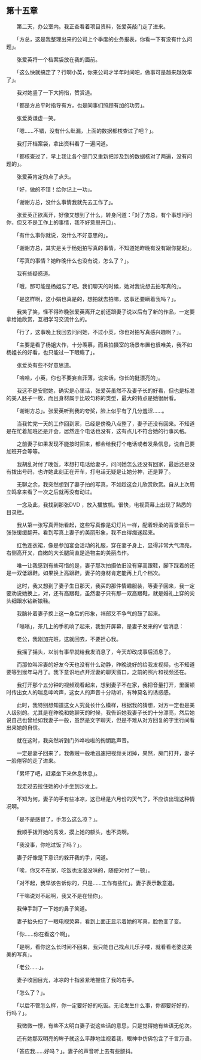## 第十五章

　　第二天，办公室内。我正查看着项目资料，张爱英敲门走了进来。

　　「方总，这是我整理出来的公司上个季度的业务报表，你看一下有没有什么问题」。

　　张爱英将一个档案袋放在我的面前。

　　「这么快就搞定了？行啊小英，你来公司才半年时间吧，做事可是越来越效率了」。

　　我对她竖了一下大拇指，赞赏道。

　　「都是方总平时指导有方，也是同事们照顾有加的功劳」。

　　张爱英谦虚一笑。

　　「嗯……不错，没有什么纰漏，上面的数据都核查过了吧？」。

　　我打开档案袋，拿出资料看了一遍问道。

　　「都核查过了，早上我让各个部门又重新把涉及到的数据核对了两遍，没有问题的」。

　　张爱英肯定的点了点头。

　　「好，做的不错！给你记上一功」。

　　「谢谢方总，没什么事情我就先去工作了」。

　　张爱英正欲离开，好像又想到了什么，转身问道：「对了方总，有个事想问问你，但又不是工作上的事情，我不好意思开口」。

　　「有什么事你就说，没什么不好意思的」。

　　「谢谢方总，其实是关于杨姐拍写真的事情，不知道她昨晚有没有跟你提起」。

　　「写真的事情？她昨晚什么也没有说，怎么了？」。

　　我有些疑惑道。

　　「哦，那可能是杨姐忘了吧。我们聊天的时候，她对我说想去拍写真的」。

　　「是这样啊，这小娟也真是的，想拍就去拍嘛，这事还要瞒着我吗？」。

　　我笑了笑，怪不得昨晚张爱英离开之前还跟妻子说以后有了新的作品，一定要拿给她欣赏，互相学习交流什么的。

　　「行了，这事晚上我回去问问她，不过小英，你也对拍写真感兴趣啊？」。

　　「主要是看了杨姐大作，十分羡慕，而且拍摄室的场景布置也很唯美，我不如杨姐长的好看，也只能过一下眼瘾了」。

　　张爱英有些不好意思道。

　　「哈哈，小英，你也不要妄自菲薄，说实话，你长的挺漂亮的」。

　　我这不是安慰她，确实是心里话，张爱英虽然不及妻子长的好看，但也是标准的美人胚子一枚，而且身材属于比较匀称的类型，最大的特点是她很耐看。

　　「谢谢方总」。张爱英听到我的夸奖，脸上似乎有了几分羞涩……。

　　当我忙完一天的工作回到家，已经是傍晚八点整了，妻子还没有回来。不知道是在忙着加班还是开会，居然连个电话也没有，这有点儿不符合她的行事风格。

　　之前妻子如果发现不能按时回来，都会给我打个电话或者发条信息，说自己要加班开会等等。

　　我胡乱对付了晚饭，本想打电话给妻子，问问她怎么还没有回家，最后还是没有拨出号码，也许她此刻正在开车，打电话无疑是让她分神，还是算了。

　　无聊之余，我突然想到了妻子拍的写真，不如趁这会儿欣赏欣赏。自从上次周立鸣拿来看了一次之后就再没有动过。

　　一念及此，我找到那张DVD ，放入播放机。很快，电视荧幕上出现了熟悉的目录栏。

　　我从第一张写真开始看起，这些写真像是幻灯片一样，配着轻柔的背景音乐一张张缓缓翻开。看到写真上妻子的美丽形象，我不由得痴迷起来。

　　红色连衣裙，像是参加宴会活动的礼服，穿在妻子身上，显得非常大气漂亮，右侧高开叉，白嫩的大长腿简直是造物主的美丽杰作。

　　唯一让我感到有些可惜的是，妻子那次拍摄依旧没有穿高跟鞋，脚下踩着的还是一双低跟鞋。如果换上高跟鞋，妻子的身材肯定能再上几个档次。

　　这时，我又想到了妻子生日那天，我买的那件情趣服装，等妻子回来，我一定要劝说她换上，对，还有高跟鞋，虽然妻子只有那一双高跟鞋，就是婚礼上穿的尖头细跟水钻新娘鞋。

　　我脑补着妻子换上这一身后的形象，裆部又不争气的鼓了起来。

　　「嗡嗡」，茶几上的手机响了起来，我划开屏幕，是妻子发来的V 信消息：

　　老公，我刚加完班，这就回去，不要担心我。

　　我摇了摇头，以前有事早就给我发消息了，今天却改成事后消息了。

　　而那位叫淫妻的好友今天也没有什么动静，昨晚说好的给我发视频，也不知道要等到猴年马月了。我下意识地点开淫妻的聊天窗口，之前的照片和视频还在。

　　我打开那个五分钟的视频观看起来，想到妻子不在家，我把音量打开，里面顿时传出女人的喘息呻吟声，这女人的声音十分动听，有种莫名的诱惑感。

　　此时，我特别想知道这女人究竟长什么模样，根据我的猜想，对方一定也是美人级别的。尤其是在昨晚和她聊天的时候，我告诉她我妻子长的十分漂亮，然后她说自己也曾经如我妻子一般，虽然是文字聊天，但是不难从对方回复的字里行间看出来她的自信。

　　就在这时，我突然听到门外哗啦啦的掏钥匙声音。

　　一定是妻子回来了，我做贼一般地迅速把视频关闭掉，果然，房门打开，妻子一脸倦容的走了进来。

　　「累坏了吧，赶紧坐下来休息休息」。

　　我走过去拉住她的小手坐到沙发上。

　　不知为何，妻子的手有些冰凉，这已经是六月份的天气了，不应该出现这种情况啊。

　　「是不是感冒了，手怎么这么凉？」。

　　我顺手拨开她的秀发，摸上她的额头，也不烫啊。

　　「我没事，你吃过饭了吗？」。

　　妻子好像是下意识的躲开我的手，问道。

　　「唉，你又不在家，吃饭也没滋没味的，随便对付了一顿」。

　　「对不起，我早该告诉你的，只是……工作有些忙」。妻子表示歉意道。

　　「干嘛说对不起啊，我又不是在怪你」。

　　我伸手刮了一下她的鼻子笑道。

　　妻子抬头扫了一眼电视荧幕，看到上面正显示着她的写真，脸色变了变。

　　「你……你在看这个啊」。

　　「是啊，看你这么长时间不回来，我只能自己找点儿乐子喽，就看看老婆这美美的写真」。

　　「老公……」。

　　妻子收回目光，冰凉的十指紧紧地握住了我的右手。

　　「怎么了？」。

　　「以后不管怎么样，你一定要好好的吃饭。无论发生什么事，你都要好好的，行吗？」。

　　我微微一愣，有些不太明白妻子说这些话的意思，只是觉得她有些语无伦次。

　　还有她那双明亮的眸子就这么平静地注视着我，眼神中仿佛包含了千言万语。

　　「答应我……好吗？」。妻子的声音听上去有些颤抖。


